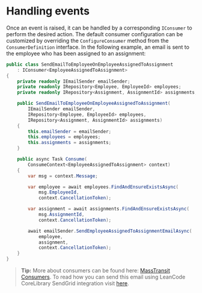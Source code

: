 # Handling events

Once an event is raised, it can be handled by a corresponding `IConsumer` to perform the desired action. The default consumer configuration can be customized by overriding the `ConfigureConsumer` method from the `ConsumerDefinition` interface. In the following example, an email is sent to the employee who has been assigned to an assignment:

```csharp
public class SendEmailToEmployeeOnEmployeeAssignedToAssignment
    : IConsumer<EmployeeAssignedToAssignment>
{
    private readonly IEmailSender emailSender;
    private readonly IRepository<Employee, EmployeeId> employees;
    private readonly IRepository<Assignment, AssignmentId> assignments;

    public SendEmailToEmployeeOnEmployeeAssignedToAssignment(
        IEmailSender emailSender,
        IRepository<Employee, EmployeeId> employees,
        IRepository<Assignment, AssignmentId> assignments)
    {
        this.emailSender = emailSender;
        this.employees = employees;
        this.assignments = assignments;
    }

    public async Task Consume(
        ConsumeContext<EmployeeAssignedToAssignment> context)
    {
        var msg = context.Message;

        var employee = await employees.FindAndEnsureExistsAsync(
            msg.EmployeeId,
            context.CancellationToken);

        var assignment = await assignments.FindAndEnsureExistsAsync(
            msg.AssignmentId,
            context.CancellationToken);

        await emailSender.SendEmployeeAssignedToAssignmentEmailAsync(
            employee,
            assignment,
            context.CancellationToken);
    }
}
```

> **Tip:** More about consumers can be found here: [MassTransit Consumers](https://masstransit.io/documentation/concepts/consumers). To read how you can send this email using LeanCode CoreLibrary SendGrid integration visit [here](../../external_integrations/emails_sendgrid/index.md).
